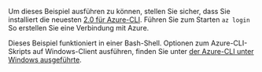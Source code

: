 

Um dieses Beispiel ausführen zu können, stellen Sie sicher, dass Sie installiert die neuesten [2.0 für Azure-CLI](https://docs.microsoft.com/cli/azure/install-azure-cli). Führen Sie zum Starten `az login` So erstellen Sie eine Verbindung mit Azure.

Dieses Beispiel funktioniert in einer Bash-Shell. Optionen zum Azure-CLI-Skripts auf Windows-Client ausführen, finden Sie unter [der Azure-CLI unter Windows ausgeführte](../articles/virtual-machines/windows/cli-options.md).
